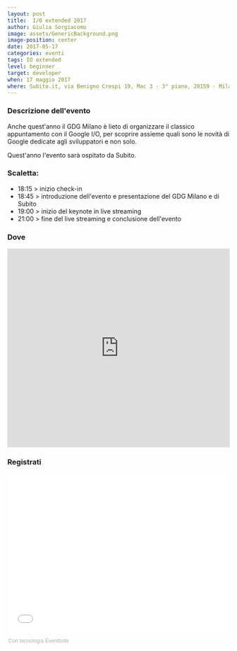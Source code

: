 ```yaml
---
layout: post
title: 	I/O extended 2017
author: Giulia Sorgiacomo
image: assets/GenericBackground.png
image-position: center
date: 2017-05-17
categories: eventi
tags: IO extended
level: beginner
target: developer
when: 17 maggio 2017
where: Subito.it, via Benigno Crespi 19, Mac 3 - 3° piano, 20159 - Milano
---
```


### Descrizione dell'evento

Anche quest'anno il GDG Milano è lieto di organizzare il classico appuntamento con il Google I/O, per scoprire assieme quali sono le novità di Google dedicate agli sviluppatori e non solo.

Quest'anno l'evento sarà ospitato da Subito.

### Scaletta:

- 18:15 > inizio check-in
- 18:45 > introduzione dell'evento e presentazione del GDG Milano e di Subito
- 19:00 > inizio del keynote in live streaming
- 21:00 > fine del live streaming e conclusione dell'evento


### Dove

<iframe src="https://www.google.com/maps/embed?pb=!1m18!1m12!1m3!1d22371.64169780204!2d9.167806139550772!3d45.50091430000001!2m3!1f0!2f0!3f0!3m2!1i1024!2i768!4f13.1!3m3!1m2!1s0x4786c0d74a7ae88f%3A0x845e654290e0c9b1!2sSchibsted+Italia+Subito.it!5e0!3m2!1sit!2sit!4v1492771795761" width="100%" height="450" frameborder="0" style="border:0" allowfullscreen></iframe>

### Registrati

<div style="width:100%; text-align:left;"><iframe src="//eventbrite.it/tickets-external?eid=32242994665&ref=etckt" frameborder="0" height="360" width="100%" vspace="0" hspace="0" marginheight="5" marginwidth="5" scrolling="auto" allowtransparency="true"></iframe><div style="font-family:Helvetica, Arial; font-size:12px; padding:10px 0 5px; margin:2px; width:100%; text-align:left;" ><a class="powered-by-eb" style="color: #ADB0B6; text-decoration: none;" target="_blank" href="http://www.eventbrite.it/">Con tecnologia Eventbrite</a></div></div>
